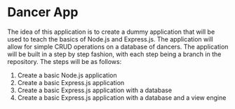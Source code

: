# Dancer App

The idea of this application is to create a dummy application that will be used to teach the basics of Node.js and Express.js. The application will allow for simple CRUD operations on a database of dancers. The application will be built in a step by step fashion, with each step being a branch in the repository. The steps will be as follows:

1. Create a basic Node.js application
2. Create a basic Express.js application
3. Create a basic Express.js application with a database
4. Create a basic Express.js application with a database and a view engine

